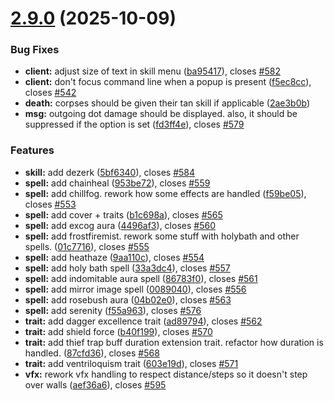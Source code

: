 # [2.9.0](https://github.com/landoftherair/lotr2/compare/v2.8.5...v2.9.0) (2025-10-09)


### Bug Fixes

* **client:** adjust size of text in skill menu ([ba95417](https://github.com/landoftherair/lotr2/commit/ba95417d5c6520ba5516f1d19967fa8d7fe55ba0)), closes [#582](https://github.com/landoftherair/lotr2/issues/582)
* **client:** don't focus command line when a popup is present ([f5ec8cc](https://github.com/landoftherair/lotr2/commit/f5ec8cc91bf5c98702f2ceafcbc41292b9ae2553)), closes [#542](https://github.com/landoftherair/lotr2/issues/542)
* **death:** corpses should be given their tan skill if applicable ([2ae3b0b](https://github.com/landoftherair/lotr2/commit/2ae3b0ba84be811f5a70011994f62f294abb608f))
* **msg:** outgoing dot damage should be displayed. also, it should be suppressed if the option is set ([fd3ff4e](https://github.com/landoftherair/lotr2/commit/fd3ff4ea934eb7a7566f831a26386e5d61c72f36)), closes [#579](https://github.com/landoftherair/lotr2/issues/579)


### Features

* **skill:** add dezerk ([5bf6340](https://github.com/landoftherair/lotr2/commit/5bf63408b0ecaae18371fdb3d73b48bc28c9150e)), closes [#584](https://github.com/landoftherair/lotr2/issues/584)
* **spell:** add chainheal ([953be72](https://github.com/landoftherair/lotr2/commit/953be72ed81d6bba6cc1f11040345a893126d8fb)), closes [#559](https://github.com/landoftherair/lotr2/issues/559)
* **spell:** add chillfog. rework how some effects are handled ([f59be05](https://github.com/landoftherair/lotr2/commit/f59be05fc87920cde83c5b0fefd930703418f182)), closes [#553](https://github.com/landoftherair/lotr2/issues/553)
* **spell:** add cover + traits ([b1c698a](https://github.com/landoftherair/lotr2/commit/b1c698adfe614193c9901509bc450b02a79969fd)), closes [#565](https://github.com/landoftherair/lotr2/issues/565)
* **spell:** add excog aura ([4496af3](https://github.com/landoftherair/lotr2/commit/4496af3fd23824cb5b5612f375313931b58cf284)), closes [#560](https://github.com/landoftherair/lotr2/issues/560)
* **spell:** add frostfiremist. rework some stuff with holybath and other spells. ([01c7716](https://github.com/landoftherair/lotr2/commit/01c77164f69c4327b373b94602b6c5c5085631b0)), closes [#555](https://github.com/landoftherair/lotr2/issues/555)
* **spell:** add heathaze ([9aa110c](https://github.com/landoftherair/lotr2/commit/9aa110c4444a7bd5ac441673531466d5255b058c)), closes [#554](https://github.com/landoftherair/lotr2/issues/554)
* **spell:** add holy bath spell ([33a3dc4](https://github.com/landoftherair/lotr2/commit/33a3dc4bf821a8176fa661b055d5081a141dc3f3)), closes [#557](https://github.com/landoftherair/lotr2/issues/557)
* **spell:** add indomitable aura spell ([86783f0](https://github.com/landoftherair/lotr2/commit/86783f08361e73a56bfd1c0789f3732ad4ab2c21)), closes [#561](https://github.com/landoftherair/lotr2/issues/561)
* **spell:** add mirror image spell ([0089040](https://github.com/landoftherair/lotr2/commit/0089040384e8ed56e5dc21fcc2dd092be8935b29)), closes [#556](https://github.com/landoftherair/lotr2/issues/556)
* **spell:** add rosebush aura ([04b02e0](https://github.com/landoftherair/lotr2/commit/04b02e0c286b3d63edcd019fa8e267272c16bea9)), closes [#563](https://github.com/landoftherair/lotr2/issues/563)
* **spell:** add serenity ([f55a963](https://github.com/landoftherair/lotr2/commit/f55a963c36f01b55c13797cfda5eea1151ce2a16)), closes [#576](https://github.com/landoftherair/lotr2/issues/576)
* **trait:** add dagger excellence trait ([ad89794](https://github.com/landoftherair/lotr2/commit/ad897944dff7be336c46f4eafc1ddb321597c40f)), closes [#562](https://github.com/landoftherair/lotr2/issues/562)
* **trait:** add shield force ([b40f199](https://github.com/landoftherair/lotr2/commit/b40f199bceb93e35cbb7745810bf3a2c0f0c0e97)), closes [#570](https://github.com/landoftherair/lotr2/issues/570)
* **trait:** add thief trap buff duration extension trait. refactor how duration is handled. ([87cfd36](https://github.com/landoftherair/lotr2/commit/87cfd3683b6f70fffb4f63c2e05a2a32ad9c5caa)), closes [#568](https://github.com/landoftherair/lotr2/issues/568)
* **trait:** add ventriloquism trait ([603e19d](https://github.com/landoftherair/lotr2/commit/603e19db8cb6057c8d20b3d271a47e4640b39597)), closes [#571](https://github.com/landoftherair/lotr2/issues/571)
* **vfx:** rework vfx handling to respect distance/steps so it doesn't step over walls ([aef36a6](https://github.com/landoftherair/lotr2/commit/aef36a646c14728c04795c2e29c9ac9776fb6300)), closes [#595](https://github.com/landoftherair/lotr2/issues/595)



